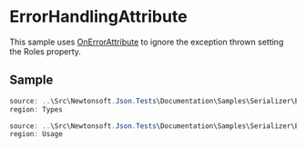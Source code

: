 ﻿# ErrorHandlingAttribute

This sample uses [OnErrorAttribute](/API/newtonsoft/json/serialization/onerrorattribute/) to ignore the exception thrown setting the Roles property. 

## Sample

```csharp Types
source: ..\Src\Newtonsoft.Json.Tests\Documentation\Samples\Serializer\ErrorHandlingAttribute.cs
region: Types
```

```csharp Usage
source: ..\Src\Newtonsoft.Json.Tests\Documentation\Samples\Serializer\ErrorHandlingAttribute.cs
region: Usage
```
